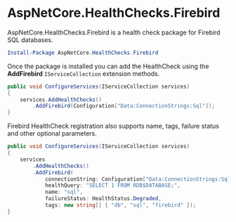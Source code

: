 ﻿# AspNetCore.HealthChecks.Firebird

AspNetCore.HealthChecks.Firebird is a health check package for Firebird SQL databases.

```PowerShell
Install-Package AspNetCore.HealthChecks.Firebird
```

Once the package is installed you can add the HealthCheck using the **AddFirebird** `IServiceCollection` extension methods.

```csharp
public void ConfigureServices(IServiceCollection services)
{
    services.AddHealthChecks()
        .AddFirebird(Configuration["Data:ConnectionStrings:Sql"]);
}
```

Firebird HealthCheck registration also supports name, tags, failure status and other optional parameters.

```csharp
public void ConfigureServices(IServiceCollection services)
{
    services
        .AddHealthChecks()
        .AddFirebird(
            connectionString: Configuration["Data:ConnectionStrings:Sql"],
            healthQuery: "SELECT 1 FROM RDB$DATABASE;",
            name: "sql",
            failureStatus: HealthStatus.Degraded,
            tags: new string[] { "db", "sql", "firebird" });
}
```